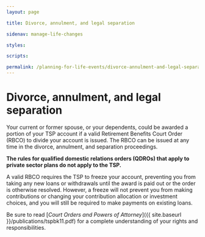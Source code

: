 ```yaml
---
layout: page

title: Divorce, annulment, and legal separation

sidenav: manage-life-changes

styles:

scripts:

permalink: /planning-for-life-events/divorce-annulment-and-legal-separation/
---
```


# Divorce, annulment, and legal separation

Your current or former spouse, or your dependents, could be awarded a portion of your TSP account if a valid Retirement Benefits Court Order (RBCO) to divide your account is issued.  The RBCO can be issued at any time in the divorce, annulment, and separation proceedings.

**The rules for qualified domestic relations orders (QDROs) that apply to private sector plans do not apply to the TSP.**

A valid RBCO requires the TSP to freeze your account, preventing you from taking any new loans or withdrawals until the award is paid out or the order is otherwise resolved. However, a freeze will not prevent you from making contributions or changing your contribution allocation or investment choices, and you will still be required to make payments on existing loans.

Be sure to read [*Court Orders and Powers of Attorney*]({{ site.baseurl }}/publications/tspbk11.pdf) for a complete understanding of your rights and responsibilities.

<!-- CONTENT END -->
